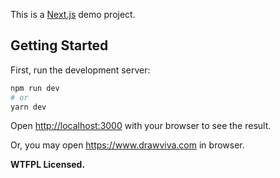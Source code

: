 This is a [Next.js](https://nextjs.org/) demo project.

## Getting Started

First, run the development server:

```bash
npm run dev
# or
yarn dev
```

Open [http://localhost:3000](http://localhost:3000) with your browser to see the result.

Or, you may open https://www.drawviva.com in browser.


**WTFPL Licensed.**
